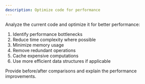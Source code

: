 ```yaml
---
description: Optimize code for performance
---
```


Analyze the current code and optimize it for better performance:

1. Identify performance bottlenecks
2. Reduce time complexity where possible
3. Minimize memory usage
4. Remove redundant operations
5. Cache expensive computations
6. Use more efficient data structures if applicable

Provide before/after comparisons and explain the performance improvements.